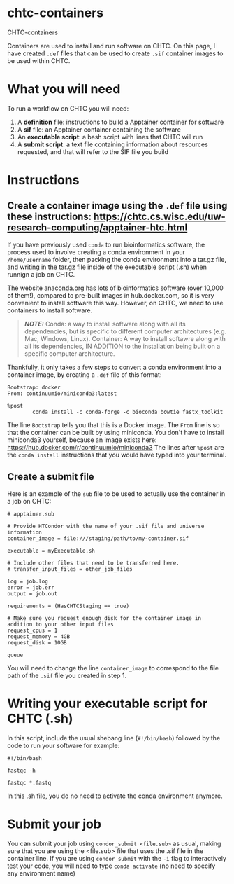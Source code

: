 # chtc-containers
CHTC-containers

Containers are used to install and run software on CHTC. On this page, I have created `.def` files that can be used to create `.sif` container images to be used within CHTC.

# What you will need

To run a workflow on CHTC you will need:

1. A **definition** file: instructions to build a Apptainer container for software
2. A **sif** file: an Apptainer container containing the software
3. An **executable script**: a bash script with lines that CHTC will run
4. A **submit script**: a text file containing information about resources requested, and that will refer to the SIF file you build

# Instructions

## Create a container image using the `.def` file using these instructions: https://chtc.cs.wisc.edu/uw-research-computing/apptainer-htc.html

If you have previously used `conda` to run bioinformatics software, the process used to involve creating a conda environment in your `/home/username` folder, then packing the conda environment into a tar.gz file, and writing in the tar.gz file inside of the executable script (.sh) when runnign a job on CHTC.

The website anaconda.org has lots of bioinformatics software (over 10,000 of them!), compared to pre-built images in hub.docker.com, so it is very convenient to install software this way.
However, on CHTC, we need to use containers to install software. 

> **_NOTE:_**  Conda: a way to install software along with all its dependencies, but is specific to different computer architectures (e.g. Mac, Windows, Linux). Container: A way to install softawre along with all its dependencies, IN ADDITION to the installation being built on a specific computer architecture.

Thankfully, it only takes a few steps to convert a conda environment into a container image, by creating a `.def` file of this format:
```
Bootstrap: docker
From: continuumio/miniconda3:latest

%post
        conda install -c conda-forge -c bioconda bowtie fastx_toolkit
```

The line `Bootstrap` tells you that this is a Docker image.
The `From` line is so that the container can be built by using miniconda. You don't have to install miniconda3 yourself, because an image exists here: https://hub.docker.com/r/continuumio/miniconda3
The lines after `%post` are the `conda install` instructions that you would have typed into your terminal.

## Create a submit file

Here is an example of the `sub` file to be used to actually use the container in a job on CHTC:

```
# apptainer.sub

# Provide HTCondor with the name of your .sif file and universe information
container_image = file:///staging/path/to/my-container.sif

executable = myExecutable.sh

# Include other files that need to be transferred here.
# transfer_input_files = other_job_files

log = job.log
error = job.err
output = job.out

requirements = (HasCHTCStaging == true)

# Make sure you request enough disk for the container image in addition to your other input files
request_cpus = 1
request_memory = 4GB
request_disk = 10GB      

queue
```

You will need to change the line `container_image` to correspond to the file path of the `.sif` file you created in step 1.

# Writing your executable script for CHTC (.sh)

In this script, include the usual shebang line (`#!/bin/bash`) followed by the code to run your software for example:

```
#!/bin/bash

fastqc -h

fastqc *.fastq
```

In this .sh file, you do no need to activate the conda environment anymore. 

# Submit your job
You can submit your job using `condor_submit <file.sub>` as usual, making sure that you are using the <file.sub> file that uses the .sif file in the container line.
If you are using `condor_submit` with the `-i` flag to interactively test your code, you will need to type `conda activate` (no need to specify any environment name)




